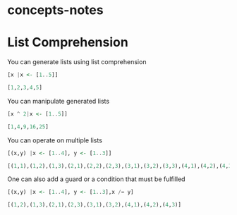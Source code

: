 # concepts-notes

# List Comprehension
You can generate lists using list comprehension 

```haskell
[x |x <- [1..5]]

[1,2,3,4,5]
```
You can manipulate generated lists 

```haskell
[x ^ 2|x <- [1..5]]

[1,4,9,16,25]
```
You can operate on multiple lists
```haskell
[(x,y) |x <- [1..4], y <- [1..3]]

[(1,1),(1,2),(1,3),(2,1),(2,2),(2,3),(3,1),(3,2),(3,3),(4,1),(4,2),(4,3)]
```

One can also add a guard or a condition that must be fulfilled
```haskell
[(x,y) |x <- [1..4], y <- [1..3],x /= y]

[(1,2),(1,3),(2,1),(2,3),(3,1),(3,2),(4,1),(4,2),(4,3)]
```

